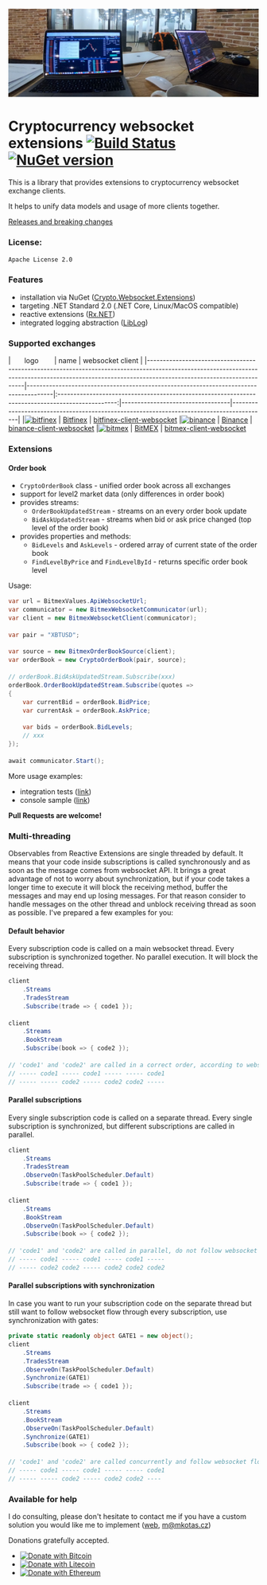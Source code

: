 ﻿![Logo](cwe_logo.png)
# Cryptocurrency websocket extensions [![Build Status](https://travis-ci.org/Marfusios/crypto-websocket-extensions.svg?branch=master)](https://travis-ci.org/Marfusios/crypto-websocket-extensions) [![NuGet version](https://badge.fury.io/nu/crypto-websocket-extensions.svg)](https://badge.fury.io/nu/crypto-websocket-extensions)

This is a library that provides extensions to cryptocurrency websocket exchange clients. 

It helps to unify data models and usage of more clients together. 

[Releases and breaking changes](https://github.com/Marfusios/crypto-websocket-extensions/releases)

### License: 
    Apache License 2.0

### Features

* installation via NuGet ([Crypto.Websocket.Extensions](https://www.nuget.org/packages/Crypto.Websocket.Extensions))
* targeting .NET Standard 2.0 (.NET Core, Linux/MacOS compatible)
* reactive extensions ([Rx.NET](https://github.com/Reactive-Extensions/Rx.NET))
* integrated logging abstraction ([LibLog](https://github.com/damianh/LibLog))

### Supported exchanges

|&nbsp;&nbsp;&nbsp;&nbsp;&nbsp;&nbsp;&nbsp;logo&nbsp;&nbsp;&nbsp;&nbsp;&nbsp;&nbsp;&nbsp;                                                                                                     | name                                                                                 | websocket client                                                                                              |
|---------------------------------------------------------------------------------------------------------------------------------------------------------------------------------------------------|--------------------------------------------------------------------------------------|:------------------------------------------------------------------------------------------------:|----------------------------------|-----------------------------------------------------------------------------------------|
|[![bitfinex](https://user-images.githubusercontent.com/1294454/27766244-e328a50c-5ed2-11e7-947b-041416579bb3.jpg)](https://www.bitfinex.com)												  | [Bitfinex](https://www.bitfinex.com)												  | [bitfinex-client-websocket](https://github.com/Marfusios/bitfinex-client-websocket)
|[![binance](https://user-images.githubusercontent.com/1294454/29604020-d5483cdc-87ee-11e7-94c7-d1a8d9169293.jpg)](https://www.binance.com/?ref=21773680)									  | [Binance](https://www.binance.com/?ref=21773680)									  | [binance-client-websocket](https://github.com/Marfusios/binance-client-websocket)
|[![bitmex](https://user-images.githubusercontent.com/1294454/27766319-f653c6e6-5ed4-11e7-933d-f0bc3699ae8f.jpg)](https://www.bitmex.com/register/qGWwBG)                                     | [BitMEX](https://www.bitmex.com/register/qGWwBG)                                     | [bitmex-client-websocket](https://github.com/Marfusios/bitmex-client-websocket) 

### Extensions

#### Order book

* `CryptoOrderBook` class - unified order book across all exchanges
* support for level2 market data (only differences in order book)
* provides streams:
    * `OrderBookUpdatedStream` - streams on an every order book update
    * `BidAskUpdatedStream` - streams when bid or ask price changed (top level of the order book)
* provides properties and methods:
    * `BidLevels` and `AskLevels` - ordered array of current state of the order book
    * `FindLevelByPrice` and `FindLevelById` - returns specific order book level

Usage:

```csharp
var url = BitmexValues.ApiWebsocketUrl;
var communicator = new BitmexWebsocketCommunicator(url);
var client = new BitmexWebsocketClient(communicator);

var pair = "XBTUSD";

var source = new BitmexOrderBookSource(client);
var orderBook = new CryptoOrderBook(pair, source);

// orderBook.BidAskUpdatedStream.Subscribe(xxx)
orderBook.OrderBookUpdatedStream.Subscribe(quotes =>
{
    var currentBid = orderBook.BidPrice;
    var currentAsk = orderBook.AskPrice;

    var bids = orderBook.BidLevels;
    // xxx
});
        
await communicator.Start();
```

More usage examples:
* integration tests ([link](test_integration/Crypto.Websocket.Extensions.Tests.Integration))
* console sample ([link](test_integration/Crypto.Websocket.Extensions.Sample/Program.cs))

**Pull Requests are welcome!**

### Multi-threading

Observables from Reactive Extensions are single threaded by default. It means that your code inside subscriptions is called synchronously and as soon as the message comes from websocket API. It brings a great advantage of not to worry about synchronization, but if your code takes a longer time to execute it will block the receiving method, buffer the messages and may end up losing messages. For that reason consider to handle messages on the other thread and unblock receiving thread as soon as possible. I've prepared a few examples for you: 

#### Default behavior

Every subscription code is called on a main websocket thread. Every subscription is synchronized together. No parallel execution. It will block the receiving thread. 

```csharp
client
    .Streams
    .TradesStream
    .Subscribe(trade => { code1 });

client
    .Streams
    .BookStream
    .Subscribe(book => { code2 });

// 'code1' and 'code2' are called in a correct order, according to websocket flow
// ----- code1 ----- code1 ----- ----- code1
// ----- ----- code2 ----- code2 code2 -----
```

#### Parallel subscriptions 

Every single subscription code is called on a separate thread. Every single subscription is synchronized, but different subscriptions are called in parallel. 

```csharp
client
    .Streams
    .TradesStream
    .ObserveOn(TaskPoolScheduler.Default)
    .Subscribe(trade => { code1 });

client
    .Streams
    .BookStream
    .ObserveOn(TaskPoolScheduler.Default)
    .Subscribe(book => { code2 });

// 'code1' and 'code2' are called in parallel, do not follow websocket flow
// ----- code1 ----- code1 ----- code1 -----
// ----- code2 code2 ----- code2 code2 code2
```

 #### Parallel subscriptions with synchronization

In case you want to run your subscription code on the separate thread but still want to follow websocket flow through every subscription, use synchronization with gates: 

```csharp
private static readonly object GATE1 = new object();
client
    .Streams
    .TradesStream
    .ObserveOn(TaskPoolScheduler.Default)
    .Synchronize(GATE1)
    .Subscribe(trade => { code1 });

client
    .Streams
    .BookStream
    .ObserveOn(TaskPoolScheduler.Default)
    .Synchronize(GATE1)
    .Subscribe(book => { code2 });

// 'code1' and 'code2' are called concurrently and follow websocket flow
// ----- code1 ----- code1 ----- ----- code1
// ----- ----- code2 ----- code2 code2 ----
```

### Available for help
I do consulting, please don't hesitate to contact me if you have a custom solution you would like me to implement ([web](http://mkotas.cz/), 
<m@mkotas.cz>)

Donations gratefully accepted.
* [![Donate with Bitcoin](https://en.cryptobadges.io/badge/small/1HfxKZhvm68qK3gE8bJAdDBWkcZ2AFs9pw)](https://en.cryptobadges.io/donate/1HfxKZhvm68qK3gE8bJAdDBWkcZ2AFs9pw)
* [![Donate with Litecoin](https://en.cryptobadges.io/badge/small/LftdENE8DTbLpV6RZLKLdzYzVU82E6dz4W)](https://en.cryptobadges.io/donate/LftdENE8DTbLpV6RZLKLdzYzVU82E6dz4W)
* [![Donate with Ethereum](https://en.cryptobadges.io/badge/small/0xb9637c56b307f24372cdcebd208c0679d4e48a47)](https://en.cryptobadges.io/donate/0xb9637c56b307f24372cdcebd208c0679d4e48a47)
